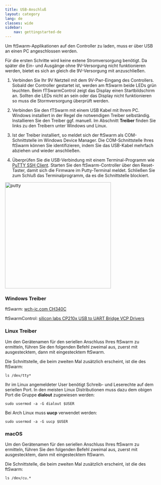 ```yaml
---
title: USB-Anschluß
layout: category
lang: de
classes: wide
sidebar:
    nav: gettingstarted-de
---
```


Um ftSwarm-Applikationen auf den Controller zu laden, muss er über USB an einen PC angeschlossen werden.

Für die ersten Schritte wird keine extene Stromversorgung benötigt. Da später die Ein- und Ausgänge ohne 9V-Versorgung nicht funktionieren werden, bietet es sich an gleich die 9V-Versorgung mit anzuschließen.

1. Verbinden Sie Ihr 9V Netzteil mit dem 9V-Pwr-Eingang des Controllers. Sobald der Controller gestartet ist, werden am ftSwarm beide LEDs grün leuchten. Beim fTSwarmControl zeigt das Display einen Startbildschirm an. Sollten die LEDs nicht an sein oder das Display nicht funktionieren so muss die Stormversorgung überprüft werden.

2. Verbinden Sie den fTSwarm mit einem USB Kabel mit Ihrem PC. Windows installiert in der Regel die notwendigen Treiber selbständig. Installieren Sie den Treiber ggf. manuell. Im Abschnitt **Treiber** finden Sie links zu den Treibern unter Windows und Linux.

3. Ist der Treiber installiert, so meldet sich der ftSwarm als COM-Schnittstelle im Windows Device Manager. Die COM-Schnittstelle Ihres ftSwarm können Sie identifizieren, indem Sie das USB-Kabel mehrfach abziehen und wieder anschließen.

4. Überprüfen Sie die USB-Verbindung mit einem Terminal-Programm wie [PuTTY SSH Client](https://www.putty.org/). Starten Sie den ftSwarm-Controller über den Reset-Taster, damit sich die Firmware im Putty-Terminal meldet. Schließen Sie zum Schluß das Terminalprogramm, da es die Schnittstelle blockiert.

<img alt="putty" src="/assets/img/putty.png" width="350">


### Windows Treiber

ftSwarm: [wch-ic.com CH340C](http://www.wch-ic.com/downloads/CH341SER_ZIP.html)

ftSwarmControl: [silicon labs CP210x USB to UART Bridge VCP Drivers](https://www.silabs.com/developers/usb-to-uart-bridge-vcp-drivers)


### Linux Treiber

Um den Gerätenamen für den seriellen Anschluss Ihres ftSwarm zu ermitteln, führen Sie den folgenden Befehl zweimal aus, zuerst mit ausgestecktem, dann mit eingestecktem ftSwarm.

Die Schnittstelle, die beim zweiten Mal zusätzlich erscheint, ist die des ftSwarm:
```
ls /dev/tty*
```

Ihr im Linux angemeldeter User benötigt Schreib- und Leserechte auf dem seriellen Port.
In den meisten Linux Distributionen muss dazu dem obigen Port die Gruppe **dialout** zugewiesen werden:

```
sudo usermod -a -G dialout $USER
```

Bei Arch Linux muss **uucp** verwendet werden:

```
sudo usermod -a -G uucp $USER
```


### macOS

Um den Gerätenamen für den seriellen Anschluss Ihres ftSwarm zu ermitteln, führen Sie den folgenden Befehl zweimal aus, zuerst mit ausgestecktem, dann mit eingestecktem ftSwarm.

Die Schnittstelle, die beim zweiten Mal zusätzlich erscheint, ist die des ftSwarm:

```
ls /dev/cu.*
```